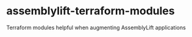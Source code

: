 # assemblylift-terraform-modules
Terraform modules helpful when augmenting AssemblyLift applications

